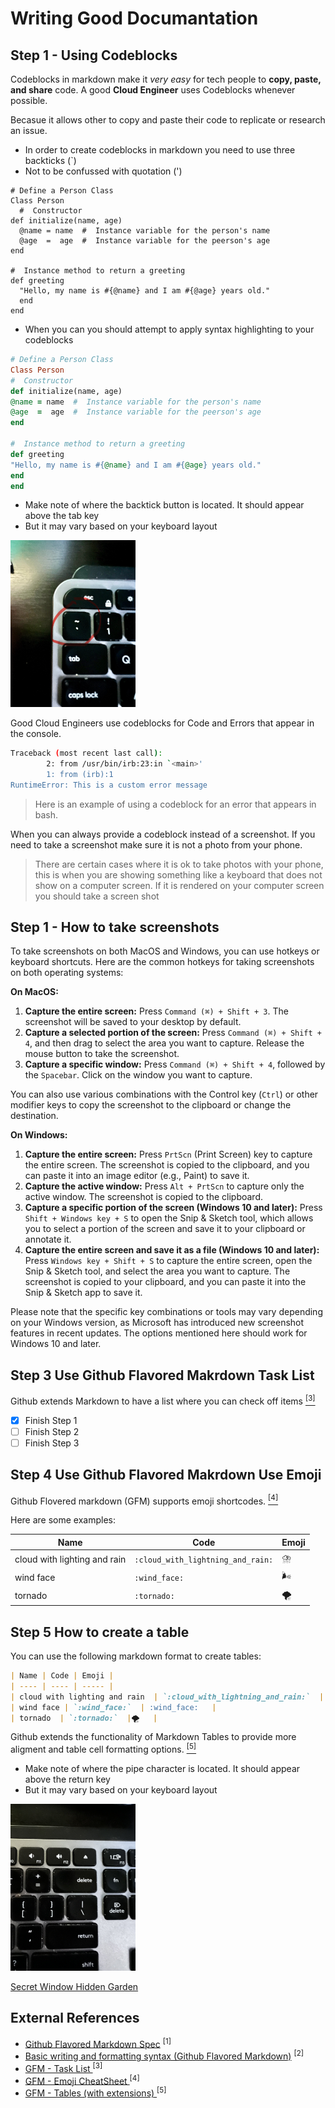 # Writing Good Documantation

## Step 1 - Using Codeblocks

Codeblocks in markdown make it *very easy* for tech people to __copy, paste, and share__ code.
A good __Cloud Engineer__ uses Codeblocks whenever possible.

Becasue it allows other to copy and paste their code to replicate or research an issue.


- In order to create codeblocks in markdown you need to use three backticks (`)
- Not to be confussed with quotation (')


```
# Define a Person Class
Class Person
  #  Constructor
def initialize(name, age)
  @name = name  #  Instance variable for the person's name
  @age  =  age  #  Instance variable for the peerson's age
end

#  Instance method to return a greeting
def greeting
  "Hello, my name is #{@name} and I am #{@age} years old."
  end
end
```

-  When you can you should attempt to apply syntax highlighting to your codeblocks

  ```ruby
# Define a Person Class
Class Person
  #  Constructor
def initialize(name, age)
  @name = name  #  Instance variable for the person's name
  @age  =  age  #  Instance variable for the peerson's age
end

#  Instance method to return a greeting
def greeting
  "Hello, my name is #{@name} and I am #{@age} years old."
  end
end
```

-  Make note of where the backtick button is located. It should appear above the tab key
-  But it may vary based on your keyboard layout

<img width="200" src="assets/backtick.jpg" />

Good Cloud Engineers use codeblocks for Code and Errors that appear in the console.

```bash
Traceback (most recent last call):
        2: from /usr/bin/irb:23:in `<main>'
        1: from (irb):1
RuntimeError: This is a custom error message
```

>  Here is an example of using a codeblock for an error that appears in bash.

When you can always provide a codeblock instead of a screenshot.
If you need to take a screenshot make sure it is not a photo from your phone.

>  There are certain cases where it is ok to take photos with your phone, this is when you are showing something like a keyboard that does not show on a computer screen. If it is rendered on your computer screen you should take a screen shot

##  Step 1 - How to take screenshots

To take screenshots on both MacOS and Windows, you can use hotkeys or keyboard shortcuts. Here are the common hotkeys for taking screenshots on both operating systems:

**On MacOS:**
1. **Capture the entire screen:** Press `Command (⌘) + Shift + 3`. The screenshot will be saved to your desktop by default.
2. **Capture a selected portion of the screen:** Press `Command (⌘) + Shift + 4`, and then drag to select the area you want to capture. Release the mouse button to take the screenshot.
3. **Capture a specific window:** Press `Command (⌘) + Shift + 4`, followed by the `Spacebar`. Click on the window you want to capture.

You can also use various combinations with the Control key (`Ctrl`) or other modifier keys to copy the screenshot to the clipboard or change the destination.

**On Windows:**
1. **Capture the entire screen:** Press `PrtScn` (Print Screen) key to capture the entire screen. The screenshot is copied to the clipboard, and you can paste it into an image editor (e.g., Paint) to save it.
2. **Capture the active window:** Press `Alt + PrtScn` to capture only the active window. The screenshot is copied to the clipboard.
3. **Capture a specific portion of the screen (Windows 10 and later):** Press `Shift + Windows key + S` to open the Snip & Sketch tool, which allows you to select a portion of the screen and save it to your clipboard or annotate it.
4. **Capture the entire screen and save it as a file (Windows 10 and later):** Press `Windows key + Shift + S` to capture the entire screen, open the Snip & Sketch tool, and select the area you want to capture. The screenshot is copied to your clipboard, and you can paste it into the Snip & Sketch app to save it.

Please note that the specific key combinations or tools may vary depending on your Windows version, as Microsoft has introduced new screenshot features in recent updates. The options mentioned here should work for Windows 10 and later.

##  Step 3 Use Github Flavored Makrdown Task List

Github extends Markdown to have a list where you can check off items [<sup>[3]</sup>](#external-references)

-  [X]  Finish Step 1
-  [ ]  Finish Step 2
-  [ ]  Finish Step 3

##  Step 4 Use Github Flavored Makrdown Use Emoji 
Github Flovered markdown (GFM) supports emoji shortcodes. [<sup>[4]</sup>](#external-references)

Here are some examples:

| Name | Code | Emoji |
| ---- | ---- | ----- |
| cloud with lighting and rain  | `:cloud_with_lightning_and_rain:`  | ⛈️    |
| wind face | `:wind_face:`  | :wind_face:   |
| tornado  | `:tornado:`  |🌪️   |

##  Step 5 How to create a table 

You can use the following markdown format to create tables: 

```md
| Name | Code | Emoji |
| ---- | ---- | ----- |
| cloud with lighting and rain  | `:cloud_with_lightning_and_rain:`  | ⛈️    |
| wind face | `:wind_face:`  | :wind_face:   |
| tornado  | `:tornado:`  |🌪️   |
```

Github extends the functionality of Markdown Tables to provide more aligment and table cell formatting options. [<sup>[5]</sup>](#external-references)


-  Make note of where the pipe character is located. It should appear above the return key
-  But it may vary based on your keyboard layout

<img width="200" src="assets/pipe_pic.jpg" />

[Secret Window Hidden Garden](secret-window/hidden-garden.md)


##  External References
-  [Github Flavored Markdown Spec](https://github.github.com/gfm/) <sup>[1]</sup>
-  [Basic writing and formatting syntax (Github Flavored Markdown)](https://docs.github.com/en/get-started/writing-on-github/getting-started-with-writing-and-formatting-on-github/basic-writing-and-formatting-syntax) <sup>[2]</sup>
-  [GFM - Task List ](https://docs.github.com/en/get-started/writing-on-github/working-with-advanced-formatting/about-task-lists) <sup>[3]</sup>
-  [GFM - Emoji CheatSheet ](https://github.com/ikatyang/emoji-cheat-sheet) <sup>[4]</sup>
-  [GFM - Tables (with extensions) ](https://github.github.com/gfm/#tables-extension-) <sup>[5]</sup>

